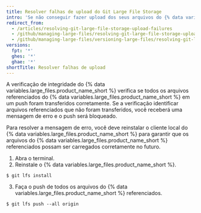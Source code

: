 ```yaml
---
title: Resolver falhas de upload do Git Large File Storage
intro: 'Se não conseguir fazer upload dos seus arquivos do {% data variables.large_files.product_name_short %}, siga as etapas para tentar resolver o erro de upload.'
redirect_from:
  - /articles/resolving-git-large-file-storage-upload-failures
  - /github/managing-large-files/resolving-git-large-file-storage-upload-failures
  - /github/managing-large-files/versioning-large-files/resolving-git-large-file-storage-upload-failures
versions:
  fpt: '*'
  ghes: '*'
  ghae: '*'
shortTitle: Resolver falhas de upload
---
```


A verificação de integridade do {% data variables.large_files.product_name_short %} verifica se todos os arquivos referenciados do {% data variables.large_files.product_name_short %} em um push foram transferidos corretamente. Se a verificação identificar arquivos referenciados que não foram transferidos, você receberá uma mensagem de erro e o push será bloqueado.

Para resolver a mensagem de erro, você deve reinstalar o cliente local do {% data variables.large_files.product_name_short %} para garantir que os arquivos do {% data variables.large_files.product_name_short %} referenciados possam ser carregados corretamente no futuro.

1. Abra o terminal.
2. Reinstale o {% data variables.large_files.product_name_short %}.
  ```shell
  $ git lfs install
  ```
3. Faça o push de todos os arquivos do {% data variables.large_files.product_name_short %} referenciados.
  ```shell
  $ git lfs push --all origin
  ```
